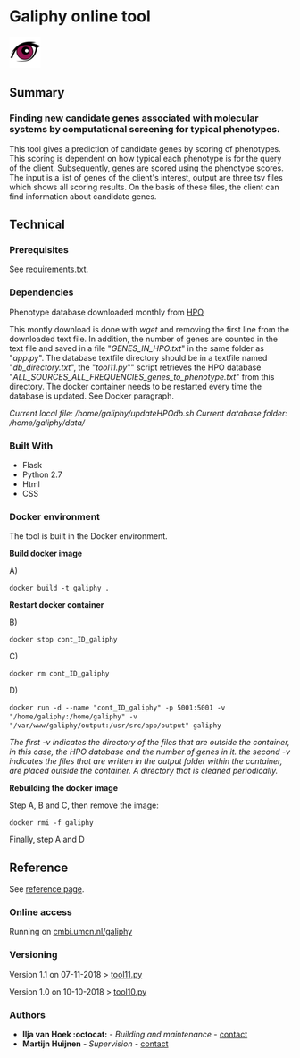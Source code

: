 # Galiphy online tool
<img src="/static/galiphy_logo.png" width=56px>

## Summary
### Finding new candidate genes associated with molecular systems by computational screening for typical phenotypes.
This tool gives a prediction of candidate genes by scoring of phenotypes. This scoring is dependent on how typical each
phenotype is for the query of the client. Subsequently, genes are scored using the phenotype scores. The input is a 
list of genes of the client's interest, output are three tsv files which shows all scoring results. On the basis of these
files, the client can find information about candidate genes.

## Technical

### Prerequisites

See [requirements.txt](requirements.txt).

### Dependencies

Phenotype database downloaded monthly from [HPO](http://compbio.charite.de/jenkins/job/hpo.annotations.monthly/lastSuccessfulBuild/artifact/annotation/ALL_SOURCES_ALL_FREQUENCIES_genes_to_phenotype.txt)

This montly download is done with *wget* and removing the first line from the downloaded text file. In addition, the number of genes are counted in the text file and saved in a file "*GENES_IN_HPO.txt*" in the same folder as "*app.py*". 
The database textfile directory should be in a textfile named "*db_directory.txt*",
the "*tool11.py*"" script retrieves the HPO database "*ALL_SOURCES_ALL_FREQUENCIES_genes_to_phenotype.txt*" from this directory. 
The docker container needs to be restarted every time the database is updated. See Docker paragraph.

*Current local file: /home/galiphy/updateHPOdb.sh 
Current database folder: /home/galiphy/data/*


### Built With

* Flask
* Python 2.7
* Html
* CSS

### Docker environment

The tool is built in the Docker environment. 

**Build docker image**

A) 
```
docker build -t galiphy .
```

**Restart docker container**

B)
```
docker stop cont_ID_galiphy
```
C)
```
docker rm cont_ID_galiphy
```
D)
```
docker run -d --name "cont_ID_galiphy" -p 5001:5001 -v "/home/galiphy:/home/galiphy" -v "/var/www/galiphy/output:/usr/src/app/output" galiphy
```
*The first -v indicates the directory of the files that are outside the container, in this case, the HPO database and the number of genes in it.
the second -v indicates the files that are written in the output folder within the container, are placed outside the container. A directory that is cleaned periodically.*

**Rebuilding the docker image**

Step A, B and C, then remove the image:
```
docker rmi -f galiphy
```
Finally, step A and D




## Reference

See [reference page](https://www3.cmbi.umcn.nl/galiphy/reference).

### Online access

Running on [cmbi.umcn.nl/galiphy](https://www3.cmbi.umcn.nl/galiphy)

### Versioning

Version 1.1 on 07-11-2018 > [tool11.py](tool11.py)

Version 1.0 on 10-10-2018 > [tool10.py](tool10.py)

### Authors

* **Ilja van Hoek :octocat:** - *Building and maintenance* - [contact](https://www3.cmbi.umcn.nl/galiphy/contact)
* **Martijn Huijnen** - *Supervision* - [contact](https://www.radboudumc.nl/en/people/martijn-huijnen/comparative-genomics)

